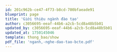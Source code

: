 ```yaml
---
id: 201c962b-ce47-4f73-b8cd-700bfaeade91
blueprint: page
title: 'Giới thiệu ngành đào tạo'
author: c3056695-eeaf-44b6-a2cb-5cd8a48b5b01
updated_by: c3056695-eeaf-44b6-a2cb-5cd8a48b5b01
updated_at: 1750145046
template: thong_bao/show
pdf_file: 'nganh,-nghe-dao-tao-bcte.pdf'
---
```

